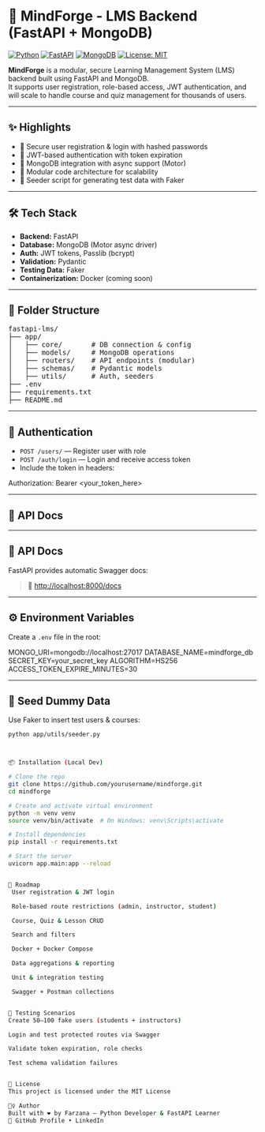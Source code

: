 # 🧠 MindForge - LMS Backend (FastAPI + MongoDB)

[![Python](https://img.shields.io/badge/Python-3.11-blue?logo=python)](https://www.python.org/)
[![FastAPI](https://img.shields.io/badge/FastAPI-Backend-teal?logo=fastapi)](https://fastapi.tiangolo.com/)
[![MongoDB](https://img.shields.io/badge/MongoDB-Database-brightgreen?logo=mongodb)](https://www.mongodb.com/)
[![License: MIT](https://img.shields.io/badge/License-MIT-yellow.svg)](https://opensource.org/licenses/MIT)

**MindForge** is a modular, secure Learning Management System (LMS) backend built using FastAPI and MongoDB.  
It supports user registration, role-based access, JWT authentication, and will scale to handle course and quiz management for thousands of users.

---

## ✨ Highlights

- 🔐 Secure user registration & login with hashed passwords
- 🧾 JWT-based authentication with token expiration
- 📁 MongoDB integration with async support (Motor)
- 🧩 Modular code architecture for scalability
- 🧪 Seeder script for generating test data with Faker

---

## 🛠 Tech Stack

- **Backend:** FastAPI
- **Database:** MongoDB (Motor async driver)
- **Auth:** JWT tokens, Passlib (bcrypt)
- **Validation:** Pydantic
- **Testing Data:** Faker
- **Containerization:** Docker (coming soon)

---

## 📁 Folder Structure

<pre>
fastapi-lms/
├── app/
│   ├── core/       # DB connection & config
│   ├── models/     # MongoDB operations
│   ├── routers/    # API endpoints (modular)
│   ├── schemas/    # Pydantic models
│   ├── utils/      # Auth, seeders
├── .env
├── requirements.txt
├── README.md
</pre>

---

## 🔐 Authentication

- `POST /users/` — Register user with role
- `POST /auth/login` — Login and receive access token
- Include the token in headers:


Authorization: Bearer <your_token_here>

---

## 📘 API Docs


---

## 📘 API Docs

FastAPI provides automatic Swagger docs:

> 🔗 [http://localhost:8000/docs](http://localhost:8000/docs)

---

## ⚙️ Environment Variables

Create a `.env` file in the root:


MONGO_URI=mongodb://localhost:27017
DATABASE_NAME=mindforge_db
SECRET_KEY=your_secret_key
ALGORITHM=HS256
ACCESS_TOKEN_EXPIRE_MINUTES=30


---

## 🧪 Seed Dummy Data

Use Faker to insert test users & courses:

```bash
python app/utils/seeder.py



📦 Installation (Local Dev)

# Clone the repo
git clone https://github.com/yourusername/mindforge.git
cd mindforge

# Create and activate virtual environment
python -m venv venv
source venv/bin/activate  # On Windows: venv\Scripts\activate

# Install dependencies
pip install -r requirements.txt

# Start the server
uvicorn app.main:app --reload


🧭 Roadmap
 User registration & JWT login

 Role-based route restrictions (admin, instructor, student)

 Course, Quiz & Lesson CRUD

 Search and filters

 Docker + Docker Compose

 Data aggregations & reporting

 Unit & integration testing

 Swagger + Postman collections


🧪 Testing Scenarios
Create 50–100 fake users (students + instructors)

Login and test protected routes via Swagger

Validate token expiration, role checks

Test schema validation failures


📄 License
This project is licensed under the MIT License

🙋‍♀️ Author
Built with ❤️ by Farzana — Python Developer & FastAPI Learner
🔗 GitHub Profile • LinkedIn